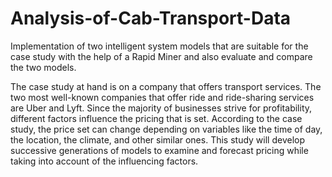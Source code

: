 # Analysis-of-Cab-Transport-Data
Implementation of two intelligent system models that are suitable for the case study with the help of a Rapid Miner and also evaluate and compare the two models.

The case study at hand is on a company that offers transport services. The two most well-known companies that offer ride and ride-sharing services are Uber and Lyft. Since the majority of businesses strive for profitability, different factors influence the pricing that is set. According to the case study, the price set can change depending on variables like the time of day, the location, the climate, and other similar ones. This study will develop successive generations of models to examine and forecast pricing while taking into account of the influencing factors.
